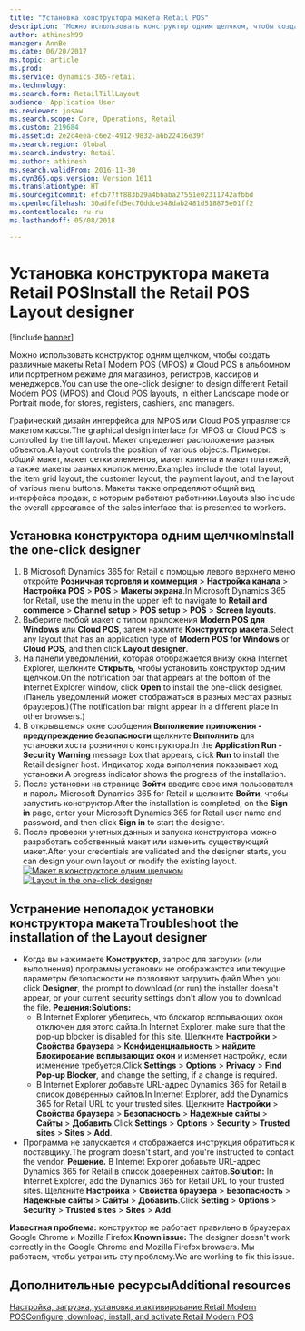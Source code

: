```yaml
---
title: "Установка конструктора макета Retail POS"
description: "Можно использовать конструктор одним щелчком, чтобы создать различные макеты Retail Modern POS (MPOS) и Cloud POS в альбомном или портретном режиме для магазинов, регистров, кассиров и менеджеров."
author: athinesh99
manager: AnnBe
ms.date: 06/20/2017
ms.topic: article
ms.prod: 
ms.service: dynamics-365-retail
ms.technology: 
ms.search.form: RetailTillLayout
audience: Application User
ms.reviewer: josaw
ms.search.scope: Core, Operations, Retail
ms.custom: 219684
ms.assetid: 2e2c4eea-c6e2-4912-9832-a6b22416e39f
ms.search.region: Global
ms.search.industry: Retail
ms.author: athinesh
ms.search.validFrom: 2016-11-30
ms.dyn365.ops.version: Version 1611
ms.translationtype: HT
ms.sourcegitcommit: efcb77ff883b29a4bbaba27551e02311742afbbd
ms.openlocfilehash: 30adfefd5ec70ddce348dab2481d518875e01ff2
ms.contentlocale: ru-ru
ms.lasthandoff: 05/08/2018

---
```


# <a name="install-the-retail-pos-layout-designer"></a><span data-ttu-id="42b27-103">Установка конструктора макета Retail POS</span><span class="sxs-lookup"><span data-stu-id="42b27-103">Install the Retail POS Layout designer</span></span>

[!include [banner](includes/banner.md)]

<span data-ttu-id="42b27-104">Можно использовать конструктор одним щелчком, чтобы создать различные макеты Retail Modern POS (MPOS) и Cloud POS в альбомном или портретном режиме для магазинов, регистров, кассиров и менеджеров.</span><span class="sxs-lookup"><span data-stu-id="42b27-104">You can use the one-click designer to design different Retail Modern POS (MPOS) and Cloud POS layouts, in either Landscape mode or Portrait mode, for stores, registers, cashiers, and managers.</span></span>

<span data-ttu-id="42b27-105">Графический дизайн интерфейса для MPOS или Cloud POS управляется макетом кассы.</span><span class="sxs-lookup"><span data-stu-id="42b27-105">The graphical design interface for MPOS or Cloud POS is controlled by the till layout.</span></span> <span data-ttu-id="42b27-106">Макет определяет расположение разных объектов.</span><span class="sxs-lookup"><span data-stu-id="42b27-106">A layout controls the position of various objects.</span></span> <span data-ttu-id="42b27-107">Примеры: общий макет, макет сетки элементов, макет клиента и макет платежей, а также макеты разных кнопок меню.</span><span class="sxs-lookup"><span data-stu-id="42b27-107">Examples include the total layout, the item grid layout, the customer layout, the payment layout, and the layout of various menu buttons.</span></span> <span data-ttu-id="42b27-108">Макеты также определяют общий вид интерфейса продаж, с которым работают работники.</span><span class="sxs-lookup"><span data-stu-id="42b27-108">Layouts also include the overall appearance of the sales interface that is presented to workers.</span></span>

## <a name="install-the-one-click-designer"></a><span data-ttu-id="42b27-109">Установка конструктора одним щелчком</span><span class="sxs-lookup"><span data-stu-id="42b27-109">Install the one-click designer</span></span>
1.  <span data-ttu-id="42b27-110">В Microsoft Dynamics 365 for Retail с помощью левого верхнего меню откройте **Розничная торговля** **и коммерция** &gt; **Настройка канала** &gt; **Настройка POS** &gt; **POS** &gt; **Макеты экрана**.</span><span class="sxs-lookup"><span data-stu-id="42b27-110">In Microsoft Dynamics 365 for Retail, use the menu in the upper left to navigate to **Retail** **and commerce** &gt; **Channel setup** &gt; **POS setup** &gt; **POS** &gt; **Screen layouts**.</span></span>
2.  <span data-ttu-id="42b27-111">Выберите любой макет с типом приложения **Modern POS для Windows** или **Cloud POS**, затем нажмите **Конструктор макета**.</span><span class="sxs-lookup"><span data-stu-id="42b27-111">Select any layout that has an application type of **Modern POS for Windows** or **Cloud POS**, and then click **Layout designer**.</span></span>
3.  <span data-ttu-id="42b27-112">На панели уведомлений, которая отображается внизу окна Internet Explorer, щелкните **Открыть**, чтобы установить конструктор одним щелчком.</span><span class="sxs-lookup"><span data-stu-id="42b27-112">On the notification bar that appears at the bottom of the Internet Explorer window, click **Open** to install the one-click designer.</span></span> <span data-ttu-id="42b27-113">(Панель уведомлений может отображаться в разных местах разных браузеров.)</span><span class="sxs-lookup"><span data-stu-id="42b27-113">(The notification bar might appear in a different place in other browsers.)</span></span>
4.  <span data-ttu-id="42b27-114">В открывшемся окне сообщения **Выполнение приложения - предупреждение безопасности** щелкните **Выполнить** для установки хоста розничного конструктора.</span><span class="sxs-lookup"><span data-stu-id="42b27-114">In the **Application Run - Security Warning** message box that appears, click **Run** to install the Retail designer host.</span></span> <span data-ttu-id="42b27-115">Индикатор хода выполнения показывает ход установки.</span><span class="sxs-lookup"><span data-stu-id="42b27-115">A progress indicator shows the progress of the installation.</span></span>
5.  <span data-ttu-id="42b27-116">После установки на странице **Войти** введите свое имя пользователя и пароль Microsoft Dynamics 365 for Retail и щелкните **Войти**, чтобы запустить конструктор.</span><span class="sxs-lookup"><span data-stu-id="42b27-116">After the installation is completed, on the **Sign in** page, enter your Microsoft Dynamics 365 for Retail user name and password, and then click **Sign in** to start the designer.</span></span>
6.  <span data-ttu-id="42b27-117">После проверки учетных данных и запуска конструктора можно разработать собственный макет или изменить существующий макет.</span><span class="sxs-lookup"><span data-stu-id="42b27-117">After your credentials are validated and the designer starts, you can design your own layout or modify the existing layout.</span></span> <span data-ttu-id="42b27-118">[![Макет в конструкторе одним щелчком](./media/screenlayoutdesign_mposdownload-1024x664.png)](./media/screenlayoutdesign_mposdownload.png)</span><span class="sxs-lookup"><span data-stu-id="42b27-118">[![Layout in the one-click designer](./media/screenlayoutdesign_mposdownload-1024x664.png)](./media/screenlayoutdesign_mposdownload.png)</span></span>

## <a name="troubleshoot-the-installation-of-the-layout-designer"></a><span data-ttu-id="42b27-119">Устранение неполадок установки конструктора макета</span><span class="sxs-lookup"><span data-stu-id="42b27-119">Troubleshoot the installation of the Layout designer</span></span>
-   <span data-ttu-id="42b27-120">Когда вы нажимаете **Конструктор**, запрос для загрузки (или выполнения) программы установки не отображаются или текущие параметры безопасности не позволяют загрузить файл.</span><span class="sxs-lookup"><span data-stu-id="42b27-120">When you click **Designer**, the prompt to download (or run) the installer doesn't appear, or your current security settings don't allow you to download the file.</span></span> <span data-ttu-id="42b27-121">**Решения:**</span><span class="sxs-lookup"><span data-stu-id="42b27-121">**Solutions:**</span></span>
    -   <span data-ttu-id="42b27-122">В Internet Explorer убедитесь, что блокатор всплывающих окон отключен для этого сайта.</span><span class="sxs-lookup"><span data-stu-id="42b27-122">In Internet Explorer, make sure that the pop-up blocker is disabled for this site.</span></span> <span data-ttu-id="42b27-123">Щелкните **Настройки** &gt; **Свойства браузера** &gt; **Конфиденциальность** &gt; **найдите Блокирование всплывающих окон** и изменяет настройку, если изменение требуется.</span><span class="sxs-lookup"><span data-stu-id="42b27-123">Click **Settings** &gt; **Options** &gt; **Privacy** &gt; **Find Pop-up Blocker**, and change the setting, if a change is required.</span></span>
    -   <span data-ttu-id="42b27-124">В Internet Explorer добавьте URL-адрес Dynamics 365 for Retail в список доверенных сайтов.</span><span class="sxs-lookup"><span data-stu-id="42b27-124">In Internet Explorer, add the Dynamics 365 for Retail URL to your trusted sites.</span></span> <span data-ttu-id="42b27-125">Щелкните **Настройки** &gt; **Свойства браузера** &gt; **Безопасность** &gt; **Надежные сайты** &gt; **Сайты** &gt; **Добавить**.</span><span class="sxs-lookup"><span data-stu-id="42b27-125">Click **Settings** &gt; **Options** &gt; **Security** &gt; **Trusted sites** &gt; **Sites** &gt; **Add**.</span></span>
-   <span data-ttu-id="42b27-126">Программа не запускается и отображается инструкция обратиться к поставщику.</span><span class="sxs-lookup"><span data-stu-id="42b27-126">The program doesn't start, and you're instructed to contact the vendor.</span></span> <span data-ttu-id="42b27-127">**Решение.** В Internet Explorer добавьте URL-адрес Dynamics 365 for Retail в список доверенных сайтов.</span><span class="sxs-lookup"><span data-stu-id="42b27-127">**Solution:** In Internet Explorer, add the Dynamics 365 for Retail URL to your trusted sites.</span></span> <span data-ttu-id="42b27-128">Щелкните **Настройка** &gt; **Свойства браузера** &gt; **Безопасность** &gt; **Надежные сайты** &gt; **Сайты** &gt; **Добавить**.</span><span class="sxs-lookup"><span data-stu-id="42b27-128">Click **Setting** &gt; **Options** &gt; **Security** &gt; **Trusted sites** &gt; **Sites** &gt; **Add**.</span></span>

<span data-ttu-id="42b27-129">**Известная проблема:** конструктор не работает правильно в браузерах Google Chrome и Mozilla Firefox.</span><span class="sxs-lookup"><span data-stu-id="42b27-129">**Known issue:** The designer doesn't work correctly in the Google Chrome and Mozilla Firefox browsers.</span></span> <span data-ttu-id="42b27-130">Мы работаем, чтобы устранить эту проблему.</span><span class="sxs-lookup"><span data-stu-id="42b27-130">We are working to fix this issue.</span></span>

<a name="additional-resources"></a><span data-ttu-id="42b27-131">Дополнительные ресурсы</span><span class="sxs-lookup"><span data-stu-id="42b27-131">Additional resources</span></span>
--------

[<span data-ttu-id="42b27-132">Настройка, загрузка, установка и активирование Retail Modern POS</span><span class="sxs-lookup"><span data-stu-id="42b27-132">Configure, download, install, and activate Retail Modern POS</span></span>](retail-modern-pos-device-activation.md)




